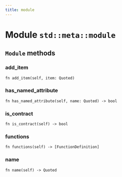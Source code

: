 ```yaml
---
title: module
---
```


# Module `std::meta::module`

## `Module` methods

### add_item

```noir
fn add_item(self, item: Quoted)
```

### has_named_attribute

```noir
fn has_named_attribute(self, name: Quoted) -> bool
```

### is_contract

```noir
fn is_contract(self) -> bool
```

### functions

```noir
fn functions(self) -> [FunctionDefinition]
```

### name

```noir
fn name(self) -> Quoted
```

